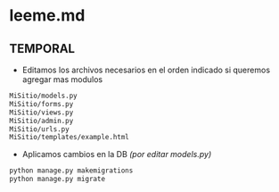 # leeme.md

## TEMPORAL

- Editamos los archivos necesarios en el orden indicado si queremos agregar mas modulos

```bash
MiSitio/models.py
MiSitio/forms.py
MiSitio/views.py
MiSitio/admin.py
MiSitio/urls.py
MiSitio/templates/example.html
```

- Aplicamos cambios en la DB *(por editar models.py)*

```bash
python manage.py makemigrations
python manage.py migrate
```

